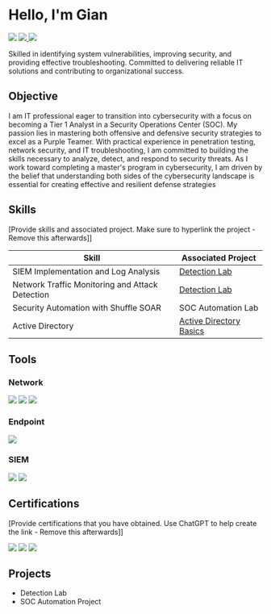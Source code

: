 # Hello, I'm Gian
<a href="https://linkedin.com/in/gianameglio"><img src="https://img.shields.io/badge/-LinkedIn-0072b1?&style=for-the-badge&logo=linkedin&logoColor=white" /></a>
<a href="https://tryhackme.com/r/p/GianAmeglioTSC23"><img src="https://img.shields.io/badge/-TryHackMe-2D2D2D?&style=for-the-badge&logo=tryhackme&logoColor=white" />
<a href="https://www.youtube.com/@GianCyber"><img src="https://img.shields.io/badge/-YouTube-FF0000?&style=for-the-badge&logo=youtube&logoColor=white" />
</a>

  


 Skilled in identifying system vulnerabilities, improving security, and providing effective troubleshooting. Committed to delivering
 reliable IT solutions and contributing to organizational success.


## Objective
I am IT professional eager to transition into cybersecurity with a focus on becoming a Tier 1 Analyst in a Security Operations Center (SOC). My passion lies in mastering both offensive and defensive security strategies to excel as a Purple Teamer. With practical experience in penetration testing, network security, and IT troubleshooting, I am committed to building the skills necessary to analyze, detect, and respond to security threats. As I work toward completing a master's program in cybersecurity, I am driven by the belief that understanding both sides of the cybersecurity landscape is essential for creating effective and resilient defense strategies

## Skills
[Provide skills and associated project. Make sure to hyperlink the project - Remove this afterwards]]

| Skill                                         | Associated Project         |
|-----------------------------------------------|----------------------------|
| SIEM Implementation and Log Analysis          | <a href="https://google.com">Detection Lab</a>|
| Network Traffic Monitoring and Attack Detection | <a href="https://google.com">Detection Lab</a>|
| Security Automation with Shuffle SOAR         | SOC Automation Lab|
| Active Directory                              | <a href="https://www.youtube.com/watch?v=PCoxqvaiG8A"> Active Directory Basics </a>|

## Tools
 

### Network
<div>
    <img src="https://img.shields.io/badge/-Wireshark-167D6E?&style=for-the-badge&logo=Wireshark&logoColor=white" />
    <img src="https://img.shields.io/badge/-Nmap-0078D7?&style=for-the-badge&logo=Nmap&logoColor=white" /> <img src="https://img.shields.io/badge/-Netcat-0078D7?&style=for-the-badge&logo=Netcat&logoColor=white" />
</div>

### Endpoint
<div>
    <img src="https://img.shields.io/badge/-Microsoft_Defender_for_Endpoint-00A4EF?&style=for-the-badge&logo=Microsoft&logoColor=white" />
</div>

### SIEM
<div>
    <img src="https://img.shields.io/badge/-Microsoft_Sentinel-0078D4?&style=for-the-badge&logo=Microsoft&logoColor=white" />
    <img src="https://img.shields.io/badge/-Splunk-000000?&style=for-the-badge&logo=Splunk&logoColor=white" />
</div>

## Certifications
[Provide certifications that you have obtained. Use ChatGPT to help create the link - Remove this afterwards]]
<div>
<img src="https://img.shields.io/badge/-Altered_Security_CRTP-0000FF?&style=for-the-badge&logo=Altered_Security&logoColor=white" />
<img src="https://img.shields.io/badge/-Hacker_Mentor_Pentester_Junior-0000FF?&style=for-the-badge&logo=Hacker_Mentor&logoColor=white" />
<img src="https://img.shields.io/badge/-Security%2B-0000FF?&style=for-the-badge&logo=CompTIA&logoColor=white" />
</div>

## Projects
- Detection Lab
- SOC Automation Project
